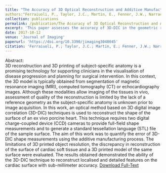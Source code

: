 ```yaml
---
title: "The Accuracy of 3D Optical Reconstruction and Additive Manufacturing Processes in Reproducing Detailed Subject-Specific Anatomy"
authors:"Ferraiuoli, P., Taylor, J.C., Martin, E., Fenner, J.W., Narracott, A.J."
collection: publications
permalink: /publication/The Accuracy of 3D Optical Reconstruction and Additive Manufacturing Processes in Reproducing Detailed Subject-Specific Anatomy
excerpt: 'This paper assesses the accuracy of 3D-DIC in the geometric reconstruction of the cardiac surface'
date: 2017-10-12
venue: 'Journal of Imaging'
paperurl: 'https://doi.org/10.3390/jimaging3040045'
citation: 'Ferraiuoli, P.; Taylor, J.C.; Martin, E.; Fenner, J.W.; Narracott, A.J. The Accuracy of 3D Optical Reconstruction and Additive Manufacturing Processes in Reproducing Detailed Subject-Specific Anatomy. <i>J. Imaging</i> 2017, 3, 45.'
---
```


Abstract:
<br>
3D reconstruction and 3D printing of subject-specific anatomy is a promising technology for supporting clinicians in the visualisation of disease progression and planning for surgical intervention. In this context, the 3D model is typically obtained from segmentation of magnetic resonance imaging (MRI), computed tomography (CT) or echocardiography images. Although these modalities allow imaging of the tissues in vivo, assessment of quality of the reconstruction is limited by the lack of a reference geometry as the subject-specific anatomy is unknown prior to image acquisition. In this work, an optical method based on 3D digital image correlation (3D-DIC) techniques is used to reconstruct the shape of the surface of an ex vivo porcine heart. This technique requires two digital charge-coupled device (CCD) cameras to provide full-field shape measurements and to generate a standard tessellation language (STL) file of the sample surface. The aim of this work was to quantify the error of 3D-DIC shape measurements using the additive manufacturing process. The limitations of 3D printed object resolution, the discrepancy in reconstruction of the surface of cardiac soft tissue and a 3D printed model of the same surface were evaluated. The results obtained demonstrated the ability of the 3D-DIC technique to reconstruct localised and detailed features on the cardiac surface with sub-millimeter accuracy. [Download Full-Text](https://www.mdpi.com/2313-433X/3/4/45/pdf)

